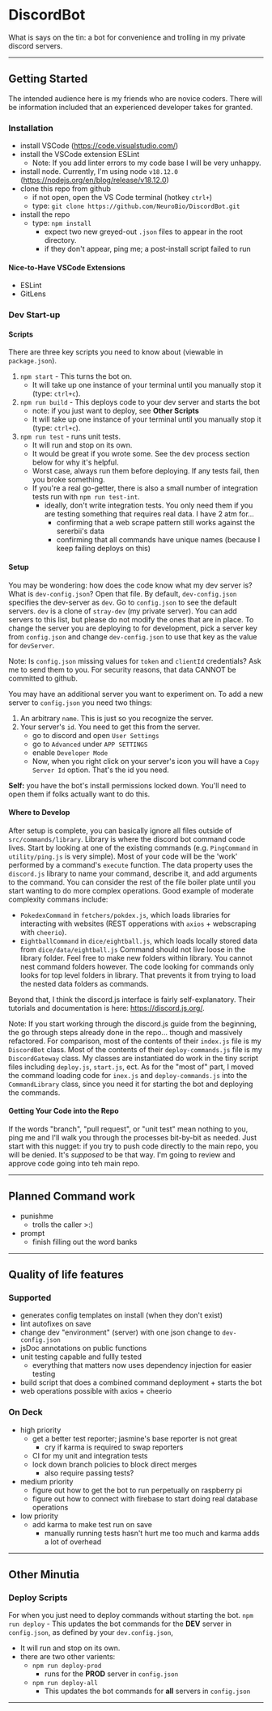 # DiscordBot
What is says on the tin: a bot for convenience and trolling in my private discord servers.

---

## Getting Started
The intended audience here is my friends who are novice coders.  There will be information included that an experienced developer takes for granted.


### Installation
- install VSCode (https://code.visualstudio.com/)
- install the VSCode extension ESLint
	- Note: If you add linter errors to my code base I will be very unhappy.
- install node.  Currently, I'm using node `v18.12.0` (https://nodejs.org/en/blog/release/v18.12.0)
- clone this repo from github
	- if not open, open the VS Code terminal (hotkey `ctrl+`)
	- type: `git clone https://github.com/NeuroBio/DiscordBot.git`
- install the repo
	- type: `npm install`
		- expect two new greyed-out `.json` files to appear in the root directory.
		- if they don't appear, ping me; a post-install script failed to run

#### Nice-to-Have VSCode Extensions
- ESLint
- GitLens

### Dev Start-up
#### Scripts
There are three key scripts you need to know about (viewable in `package.json`).
1. `npm start` - This turns the bot on.
	- It will take up one instance of your terminal until you manually stop it (type: `ctrl+c`).
2. `npm run build` - This deploys code to your dev server and starts the bot
	- note: if you just want to deploy, see **Other Scripts**
	- It will take up one instance of your terminal until you manually stop it (type: `ctrl+c`).
3. `npm run test` -  runs unit tests.
	- It will run and stop on its own.
	- It would be great if you wrote some.  See the dev process section below for why it's helpful.
	- Worst case, always run them before deploying.  If any tests fail, then you broke something.
	- If you're a real go-getter, there is also a small number of integration tests run with `npm run test-int`.
		- ideally, don't write integration tests.  You only need them if you are testing something that requires real data.  I have 2 atm for...
			- confirming that a web scrape pattern still works against the sererbii's data
			- confirming that all commands have unique names (because I keep failing deploys on this)

	

#### Setup
You may be wondering: how does the code know what my dev server is?  What is `dev-config.json`?  Open that file.  By default, `dev-config.json` specifies the dev-server as `dev`.  Go to `config.json` to see the default servers.  `dev` is a clone of `stray-dev` (my private server).  You can add servers to this list, but please do not modify the ones that are in place.  To change the server you are deploying to for development, pick a server key from `config.json` and change `dev-config.json` to use that key as the value for `devServer`.

Note: Is `config.json` missing values for `token` and `clientId` credentials?  Ask me to send them to you.  For security reasons, that data CANNOT be committed to github.

You may have an additional server you want to experiment on.  To add a new server to `config.json` you need two things:
1. An arbitrary `name`.  This is just so you recognize the server.
2. Your server's `id`.  You need to get this from the server.
	- go to discord and open `User Settings`
	- go to `Advanced` under `APP SETTINGS`
	- enable `Developer Mode`
	- Now, when you right click on your server's icon you will have a `Copy Server Id` option.  That's the id you need.

**Self:** you have the bot's install permissions locked down.  You'll need to open them if folks actually want to do this.

#### Where to Develop
After setup is complete, you can basically ignore all files outside of `src/commands/library`.  Library is where the discord bot command code lives.  Start by looking at one of the existing commands (e.g. `PingCommand` in `utility/ping.js` is very simple).  Most of your code will be the 'work' performed by a command's `execute` function.  The data property uses the `discord.js` library to name your command, describe it, and add arguments to the command.  You can consider the rest of the file boiler plate until you start wanting to do more complex operations.  Good example of moderate complexity commans include:
- `PokedexCommand` in `fetchers/pokdex.js`, which loads libraries for interacting with websites (REST opperations with `axios` + webscraping with `cheerio`).
- `EightballCommand` in `dice/eightball.js`, which loads locally stored data from `dice/data/eightball.js`
Command should not live loose in the library folder.  Feel free to make new folders within library.  You cannot nest command folders however.  The code looking for commands only looks for top level folders in library.  That prevents it from trying to load the nested data folders as commands.

Beyond that, I think the discord.js interface is fairly self-explanatory.  Their tutorials and documentation is here: https://discord.js.org/.

Note: If you start working through the discord.js guide from the beginning, the go through steps already done in the repo... though and massively refactored.  For comparison, most of the contents of their `index.js` file is my `DiscordBot` class.  Most of the contents of their `deploy-commands.js` file is my `DiscordGateway` class.  My classes are instantiated do work in the tiny script files including `deploy.js`, `start.js`, ect.  As for the "most of" part, I moved the command loading code for `inex.js` and `deploy-commands.js` into the `CommandLibrary` class, since you need it for starting the bot and deploying the commands.

#### Getting Your Code into the Repo
If the words "branch", "pull request", or "unit test" mean nothing to you, ping me and I'll walk you through the processes bit-by-bit as needed.  Just start with this nugget: if you try to push code directly to the main repo, you will be denied.  It's *supposed* to be that way.  I'm going to review and approve code going into teh main repo.


---

## Planned Command work
- punishme
	- trolls the caller >:)
- prompt
	- finish filling out the word banks

---

## Quality of life features
### Supported
- generates config templates on install (when they don't exist)
- lint autofixes on save
- change dev "environment" (server) with one json change to `dev-config.json`
- jsDoc annotations on public functions
- unit testing capable and fullly tested
	- everything that matters now uses dependency injection for easier testing
- build script that does a combined command deployment + starts the bot
- web operations possible with axios + cheerio

### On Deck
- high priority
	- get a better test reporter; jasmine's base reporter is not great
		- cry if karma is required to swap reporters
	- CI for my unit and integration tests
	- lock down branch policies to block direct merges
		- also require passing tests?
- medium priority
	- figure out how to get the bot to run perpetually on raspberry pi
	- figure out how to connect with firebase to start doing real database operations
- low priority
	- add karma to make test run on save
		- manually running tests hasn't hurt me too much and karma adds a lot of overhead

---

## Other Minutia
### Deploy Scripts
For when you just need to deploy commands without starting the bot.
`npm run deploy` - This updates the bot commands for the **DEV** server in `config.json`, as defined by your `dev.config.json`,
- It will run and stop on its own.
- there are two other varients:
	- `npm run deploy-prod`
		-  runs for the **PROD** server in `config.json`
	- `npm run deploy-all`
		- This updates the bot commands for **all** servers in `config.json`

---
